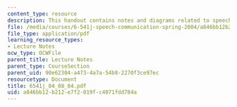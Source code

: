 ```yaml
---
content_type: resource
description: This handout contains notes and diagrams related to speech planning.
file: /media/courses/6-541j-speech-communication-spring-2004/a846bb12b212e7f2019fc4071fdd784a_6541j_04_08_04.pdf
file_type: application/pdf
learning_resource_types:
- Lecture Notes
ocw_type: OCWFile
parent_title: Lecture Notes
parent_type: CourseSection
parent_uid: 90e62304-a473-4a7a-54b8-2270f3ce97ec
resourcetype: Document
title: 6541j_04_08_04.pdf
uid: a846bb12-b212-e7f2-019f-c4071fdd784a
---
```


